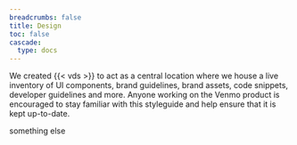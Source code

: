```yaml
---
breadcrumbs: false
title: Design
toc: false
cascade:
  type: docs
---
```



We created {{< vds >}} to act as a central location where we house a live inventory of UI components, brand guidelines, brand assets, code snippets, developer guidelines and more. Anyone working on the Venmo product is encouraged to stay familiar with this styleguide and help ensure that it is kept up-to-date.

something else